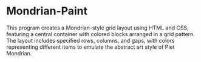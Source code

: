 # Mondrian-Paint
This program creates a Mondrian-style grid layout using HTML and CSS, featuring a central container with colored blocks arranged in a grid pattern. The layout includes specified rows, columns, and gaps, with colors representing different items to emulate the abstract art style of Piet Mondrian.
